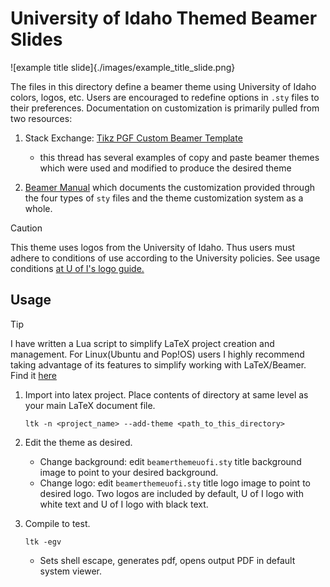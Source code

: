 # University of Idaho Themed Beamer Slides

![example title slide]{./images/example_title_slide.png}

The files in this directory define a beamer theme using University of Idaho colors, logos, etc. Users are encouraged to redefine options in `.sty` files to their preferences. Documentation on customization is primarily pulled from two resources:

1. Stack Exchange: [Tikz PGF Custom Beamer Template](https://tex.stackexchange.com/questions/146529/design-a-custom-beamer-theme-from-scratch)

    - this thread has several examples of copy and paste beamer themes which were used and modified to produce the desired theme
  
2. [Beamer Manual](https://www.beamer.plus/home.html) which documents the customization provided through the four types of `sty` files and the theme customization system as a whole.

>[!CAUTION]
> This theme uses logos from the University of Idaho. Thus users must adhere to conditions of use according to the University policies. See usage conditions [at U of I's logo guide.](https://www.uidaho.edu/brand/brand-style-guide#logo)

## Usage
>[!TIP] 
> I have written a Lua script to simplify LaTeX project creation and management. For Linux(Ubuntu and Pop!OS) users I highly recommend taking advantage of its features to simplify working with LaTeX/Beamer. Find it [here](https://github.com/grwells/latex-toolkit.git)

1. Import into latex project. Place contents of directory at same level as your main LaTeX document file.

    `ltk -n <project_name> --add-theme <path_to_this_directory>`

2. Edit the theme as desired.

    - Change background: edit `beamerthemeuofi.sty` title background image to point to your desired background.
    - Change logo: edit `beamerthemeuofi.sty` title logo image to point to desired logo. Two logos are included by default, U of I logo with white text and U of I logo with black text.

3. Compile to test.

    `ltk -egv`

    - Sets shell escape, generates pdf, opens output PDF in default system viewer.
